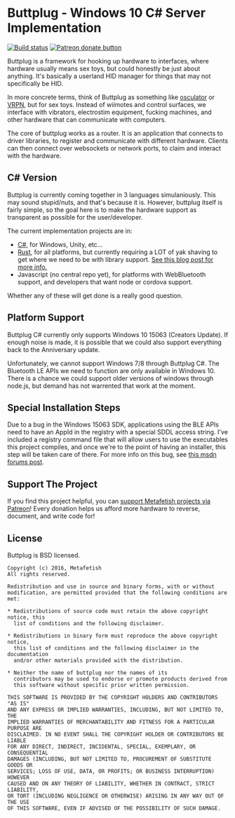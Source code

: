 # Buttplug - Windows 10 C# Server Implementation

[![Build status](https://ci.appveyor.com/api/projects/status/vf4qvxkp3o3p3we1/branch/master?svg=true)](https://ci.appveyor.com/project/qdot/buttplug-csharp/branch/master) [![Patreon donate button](https://img.shields.io/badge/patreon-donate-yellow.svg)](https://www.patreon.com/qdot)

Buttplug is a framework for hooking up hardware to interfaces, where
hardware usually means sex toys, but could honestly be just about
anything. It's basically a userland HID manager for things that may
not specifically be HID.

In more concrete terms, think of Buttplug as something like
[osculator](http://www.osculator.net/) or [VRPN](http://vrpn.org), but
for sex toys. Instead of wiimotes and control surfaces, we interface
with vibrators, electrostim equipment, fucking machines, and other
hardware that can communicate with computers.

The core of buttplug works as a router. It is an application that
connects to driver libraries, to register and communicate with
different hardware. Clients can then connect over websockets or
network ports, to claim and interact with the hardware.

## C# Version

Buttplug is currently coming together in 3 languages simulaniously.
This may sound stupid/nuts, and that's because it is. However,
buttplug itself is fairly simple, so the goal here is to make the
hardware support as transparent as possible for the user/developer.

The current implementation projects are in:

- [C#](http://github.com/metafetish/buttplug-csharp), for Windows, Unity, etc...
- [Rust](http://github.com/metafetish/buttplug-rs), for all platforms,
  but currently requiring a LOT of yak shaving to get where we need to
  be with library
  support.
  [See this blog post for more info.](https://buttplug.io/blog/2017/03/26/the-yak-factory/)
- Javascript (no central repo yet), for platforms with WebBluetooth
  support, and developers that want node or cordova support.
  
Whether any of these will get done is a really good question.

## Platform Support

Buttplug C# currently only supports Windows 10 15063 (Creators
Update). If enough noise is made, it is possible that we could also
support everything back to the Anniversary update.

Unfortunately, we cannot support Windows 7/8 through Buttplug C#. The
Bluetooth LE APIs we need to function are only available in
Windows 10. There is a chance we could support older versions of
windows through node.js, but demand has not warrented that work at the
moment.

## Special Installation Steps

Due to a bug in the Windows 15063 SDK, applications using the BLE APIs
need to have an AppId in the registry with a special SDDL access
string. I've included a registry command file that will allow users to
use the executables this project compiles, and once we're to the point
of having an installer, this step will be taken care of there. For
more info on this bug, see [this msdn forums post](https://social.msdn.microsoft.com/Forums/en-US/58da3fdb-a0e1-4161-8af3-778b6839f4e1/bluetooth-bluetoothledevicefromidasync-does-not-complete-on-10015063?forum=wdk#ef927009-676c-47bb-8201-8a80d2323a7f).

## Support The Project

If you find this project helpful, you
can
[support Metafetish projects via Patreon](http://patreon.com/qdot)!
Every donation helps us afford more hardware to reverse, document, and
write code for!

## License

Buttplug is BSD licensed.

    Copyright (c) 2016, Metafetish
    All rights reserved.
    
    Redistribution and use in source and binary forms, with or without
    modification, are permitted provided that the following conditions are met:
    
    * Redistributions of source code must retain the above copyright notice, this
      list of conditions and the following disclaimer.
    
    * Redistributions in binary form must reproduce the above copyright notice,
      this list of conditions and the following disclaimer in the documentation
      and/or other materials provided with the distribution.
    
    * Neither the name of buttplug nor the names of its
      contributors may be used to endorse or promote products derived from
      this software without specific prior written permission.
    
    THIS SOFTWARE IS PROVIDED BY THE COPYRIGHT HOLDERS AND CONTRIBUTORS "AS IS"
    AND ANY EXPRESS OR IMPLIED WARRANTIES, INCLUDING, BUT NOT LIMITED TO, THE
    IMPLIED WARRANTIES OF MERCHANTABILITY AND FITNESS FOR A PARTICULAR PURPOSE ARE
    DISCLAIMED. IN NO EVENT SHALL THE COPYRIGHT HOLDER OR CONTRIBUTORS BE LIABLE
    FOR ANY DIRECT, INDIRECT, INCIDENTAL, SPECIAL, EXEMPLARY, OR CONSEQUENTIAL
    DAMAGES (INCLUDING, BUT NOT LIMITED TO, PROCUREMENT OF SUBSTITUTE GOODS OR
    SERVICES; LOSS OF USE, DATA, OR PROFITS; OR BUSINESS INTERRUPTION) HOWEVER
    CAUSED AND ON ANY THEORY OF LIABILITY, WHETHER IN CONTRACT, STRICT LIABILITY,
    OR TORT (INCLUDING NEGLIGENCE OR OTHERWISE) ARISING IN ANY WAY OUT OF THE USE
    OF THIS SOFTWARE, EVEN IF ADVISED OF THE POSSIBILITY OF SUCH DAMAGE.
